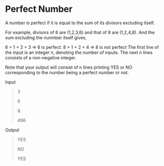 # Perfect Number

A number is perfect if it is equal to the sum of its divisors excluding itself.

For example, divisors of 6 are (1,2,3,6) and that of 8 are (1,2,4,8). And the sum excluding the nunmber itself gives,

6 = 1 + 2 + 3 => 6 is perfect.
8 > 1 + 2 + 4 => 8 is not perfect
The first line of the input is an integer n, denoting the number of inputs. The next n lines consists of a non-negative integer.

Note that your output will consist of n lines printing YES or NO corresponding to the number being a perfect number or not.

Input

>3
>
>6
>
>8
>
>496

Output

>YES
>
>NO
>
>YES
